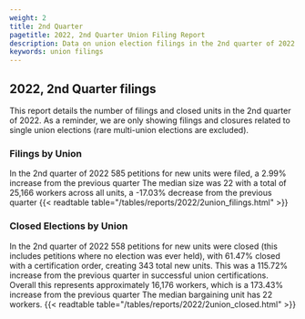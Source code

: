 ```yaml
---
weight: 2
title: 2nd Quarter
pagetitle: 2022, 2nd Quarter Union Filing Report
description: Data on union election filings in the 2nd quarter of 2022
keywords: union filings
---
```


## 2022, 2nd Quarter filings

This report details the number of filings and closed units in the 2nd quarter of 2022. As a reminder, we are only showing filings and closures related to single union elections (rare multi-union elections are excluded).

### Filings by Union
In the 2nd quarter of 2022 585 petitions for new units were filed, a 2.99% increase from the previous quarter The median size was 22 with a total of 25,166 workers across all units, a -17.03% decrease from the previous quarter
{{< readtable table="/tables/reports/2022/2union_filings.html" >}}

### Closed Elections by Union
In the 2nd quarter of 2022 558 petitions for new units were closed (this includes petitions where no election was ever held), with 61.47% closed with a certification order, creating 343 total new units. This was a 115.72% increase from the previous quarter in successful union certifications. Overall this represents approximately 16,176 workers, which is a 173.43% increase from the previous quarter The median bargaining unit has 22 workers.
{{< readtable table="/tables/reports/2022/2union_closed.html" >}}
